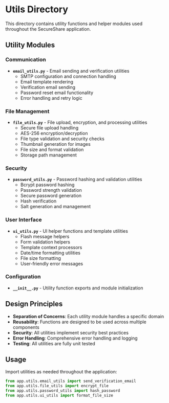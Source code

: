 # Utils Directory

This directory contains utility functions and helper modules used throughout the SecureShare application.

## Utility Modules

### Communication

- **`email_utils.py`** - Email sending and verification utilities
  - SMTP configuration and connection handling
  - Email template rendering
  - Verification email sending
  - Password reset email functionality
  - Error handling and retry logic

### File Management

- **`file_utils.py`** - File upload, encryption, and processing utilities
  - Secure file upload handling
  - AES-256 encryption/decryption
  - File type validation and security checks
  - Thumbnail generation for images
  - File size and format validation
  - Storage path management

### Security

- **`password_utils.py`** - Password hashing and validation utilities
  - Bcrypt password hashing
  - Password strength validation
  - Secure password generation
  - Hash verification
  - Salt generation and management

### User Interface

- **`ui_utils.py`** - UI helper functions and template utilities
  - Flash message helpers
  - Form validation helpers
  - Template context processors
  - Date/time formatting utilities
  - File size formatting
  - User-friendly error messages

### Configuration

- **`__init__.py`** - Utility function exports and module initialization

## Design Principles

- **Separation of Concerns**: Each utility module handles a specific domain
- **Reusability**: Functions are designed to be used across multiple components
- **Security**: All utilities implement security best practices
- **Error Handling**: Comprehensive error handling and logging
- **Testing**: All utilities are fully unit tested

## Usage

Import utilities as needed throughout the application:

```python
from app.utils.email_utils import send_verification_email
from app.utils.file_utils import encrypt_file
from app.utils.password_utils import hash_password
from app.utils.ui_utils import format_file_size
```
